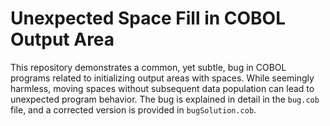 # Unexpected Space Fill in COBOL Output Area

This repository demonstrates a common, yet subtle, bug in COBOL programs related to initializing output areas with spaces.  While seemingly harmless, moving spaces without subsequent data population can lead to unexpected program behavior. The bug is explained in detail in the `bug.cob` file, and a corrected version is provided in `bugSolution.cob`.